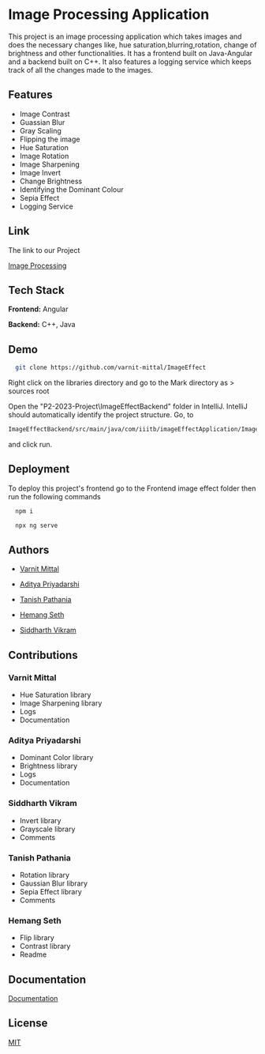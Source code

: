 
# Image Processing Application

This project is an image processing application which takes images and does the necessary changes like, hue saturation,blurring,rotation, change of brightness and other functionalities.
It has a frontend built on Java-Angular and a backend built on C++.
It also features a logging service which keeps track of all the changes made to the images.

## Features

- Image Contrast
- Guassian Blur
- Gray Scaling 
- Flipping the image
- Hue Saturation
- Image Rotation
- Image Sharpening
- Image Invert
- Change Brightness
- Identifying the Dominant Colour
- Sepia Effect
- Logging Service 



##  Link

The link to our Project

[Image Processing](https://github.com/varnit-mittal/ImageEffect)


## Tech Stack

**Frontend:** Angular

**Backend:** C++, Java


## Demo

```bash
  git clone https://github.com/varnit-mittal/ImageEffect
```
Right click on the libraries directory and go to the Mark directory as > sources root

Open the "P2-2023-Project\ImageEffectBackend\" folder in IntelliJ. IntelliJ should automatically identify the project structure. Go, to  
```bash
ImageEffectBackend/src/main/java/com/iiitb/imageEffectApplication/ImageEffectApplication.java
```
and  click run.



## Deployment

To deploy this project's frontend go to the Frontend image effect folder
then run the following commands 

```bash
  npm i
```
```bash
  npx ng serve
```

## Authors

- [Varnit Mittal](https://github.com/varnit-mittal)
- [Aditya Priyadarshi](https://github.com/ap5967ap)

- [Tanish Pathania](https://github.com/Tanish-pat)
- [Hemang Seth](https://github.com/Hemang-2004)
- [Siddharth Vikram](https://github.com/SiddharthVikram069)


## Contributions

### Varnit Mittal
- Hue Saturation library
- Image Sharpening library
- Logs 
- Documentation

### Aditya Priyadarshi
- Dominant Color library
- Brightness library
- Logs
- Documentation

### Siddharth Vikram
- Invert library
- Grayscale library
- Comments

### Tanish Pathania
- Rotation library
- Gaussian Blur library
- Sepia Effect library
- Comments

### Hemang Seth
- Flip library
- Contrast library
- Readme


## Documentation

[Documentation](https://github.com/varnit-mittal/ImageEffect/blob/main/Image%20Processing%20Application.pdf)


## License

[MIT](https://github.com/varnit-mittal/ImageEffect/blob/main/LICENSE)


